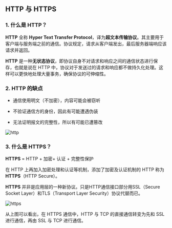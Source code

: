 ## HTTP 与 HTTPS

### 1.  什么是 HTTP？

**HTTP** 全称 **Hyper Text Transfer Protocol**，译为**超文本传输协议**。其主要用于客户端与服务端之前的通信。协议规定，请求从客户端发出，最后服务器端响应该请求并返回。

**HTTP** 是一种**无状态协议**，即协议自身不对请求和响应之间的通信状态进行保存，也就是说在 HTTP 中，协议对于发送过的请求和响应都不做持久化处理。这样可以更快地处理大量事务，确保协议的可伸缩性。

### 2. HTTP 的缺点

- 通信使用明文（不加密），内容可能会被窃听

- 不验证通信方的身份，因此有可能遭遇伪装

- 无法证明报文的完整性，所以有可能已遭篡改

![http](https://res.weread.qq.com/wrepub/epub_907764_161)

### 3. 什么是 HTTPS？

**HTTPS** = HTTP + 加密+ 认证 + 完整性保护

在 HTTP 上再加入加密处理和认证等机制，添加了加密及认证机制的 HTTP 称为 **HTTPS**（HTTP Secure）。

**HTTPS** 并非是应用层的一种新协议。只是HTTP通信接口部分用SSL（Secure Socket Layer）和TLS（Transport Layer Security）协议代替而已。

![https](https://res.weread.qq.com/wrepub/epub_907764_172)

从上图可以看出，在 HTTPS 通信中，HTTP 与 TCP 的直接通信转变为先和 SSL 进行通信，再由 SSL 与 TCP 进行通信。

